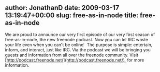 author: JonathanD
date: 2009-03-17 13:19:47+00:00
slug: free-as-in-node
title: free-as-in-node
---

We are proud to announce our very first episode of our very first season of free-as-in-node, the new freenode podcast. Now you can let IRC waste your life even when you can't be online!  The purpose is simple: entertain, inform, and interact, just like IRC. Via the podcast we will be bringing you guests and information from all over the freenode community.
Visit [http://podcast.freenode.net/](http://podcast.freenode.net/)  for more information.
